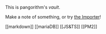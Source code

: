 This is pangorithm's *vault*.

Make a note of something, or try [the Importer](https://help.obsidian.md/Plugins/Importer)!

[[markdown]]
[[mariaDB]]
[[JS&TS]]
[[PM2]]



